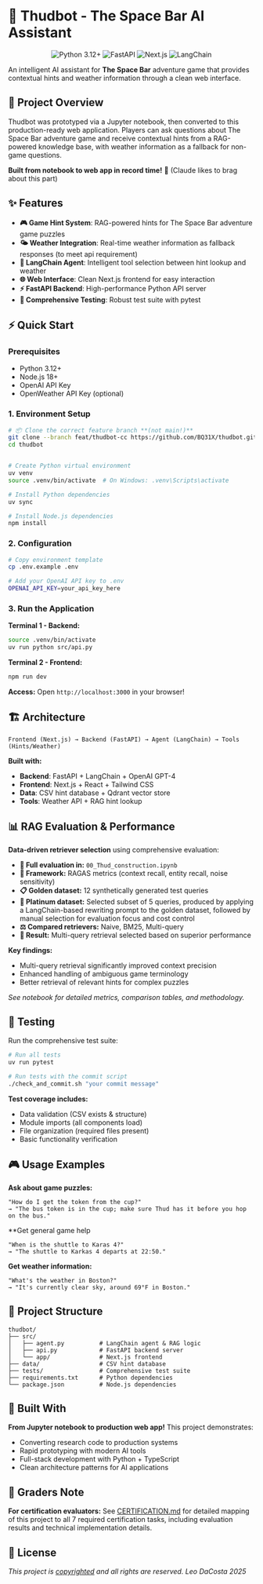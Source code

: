 # 🍺 Thudbot - The Space Bar AI Assistant

<p align="center">
  <img src="https://img.shields.io/badge/Python-3.12+-blue.svg" alt="Python 3.12+"/>
  <img src="https://img.shields.io/badge/FastAPI-0.109.2-green.svg" alt="FastAPI"/>
  <img src="https://img.shields.io/badge/Next.js-14+-black.svg" alt="Next.js"/>
  <img src="https://img.shields.io/badge/LangChain-🦜-yellow.svg" alt="LangChain"/>
</p>

An intelligent AI assistant for **The Space Bar** adventure game that provides contextual hints and weather information through a clean web interface.

## 🚀 Project Overview

Thudbot was prototyped via a Jupyter notebook, then converted to this production-ready web application. Players can ask questions about The Space Bar adventure game and receive contextual hints from a RAG-powered knowledge base, with weather information as a fallback for non-game questions.

**Built from notebook to web app in record time!** 🚀 (Claude likes to brag about this part)

## ✨ Features

- **🎮 Game Hint System**: RAG-powered hints for The Space Bar adventure game puzzles
- **🌤️ Weather Integration**: Real-time weather information as fallback responses  (to meet api requirement)
- **🤖 LangChain Agent**: Intelligent tool selection between hint lookup and weather
- **🌐 Web Interface**: Clean Next.js frontend for easy interaction
- **⚡ FastAPI Backend**: High-performance Python API server
- **🧪 Comprehensive Testing**: Robust test suite with pytest

## ⚡ Quick Start

### Prerequisites

- Python 3.12+
- Node.js 18+
- OpenAI API Key
- OpenWeather API Key (optional)

### 1. Environment Setup

```bash
# 📦 Clone the correct feature branch **(not main!)**
git clone --branch feat/thudbot-cc https://github.com/BQ31X/thudbot.git
cd thudbot


# Create Python virtual environment  
uv venv
source .venv/bin/activate  # On Windows: .venv\Scripts\activate

# Install Python dependencies
uv sync

# Install Node.js dependencies
npm install
```

### 2. Configuration

```bash
# Copy environment template
cp .env.example .env

# Add your OpenAI API key to .env
OPENAI_API_KEY=your_api_key_here
```

### 3. Run the Application

**Terminal 1 - Backend:**
```bash
source .venv/bin/activate
uv run python src/api.py
```

**Terminal 2 - Frontend:**  
```bash
npm run dev
```

**Access:** Open `http://localhost:3000` in your browser!

## 🏗️ Architecture

```
Frontend (Next.js) → Backend (FastAPI) → Agent (LangChain) → Tools (Hints/Weather)
```

**Built with:**
- **Backend**: FastAPI + LangChain + OpenAI GPT-4
- **Frontend**: Next.js + React + Tailwind CSS  
- **Data**: CSV hint database + Qdrant vector store
- **Tools**: Weather API + RAG hint lookup

## 📊 RAG Evaluation & Performance

**Data-driven retriever selection** using comprehensive evaluation:

- **📓 Full evaluation in:** `00_Thud_construction.ipynb`
- **🧪 Framework:** RAGAS metrics (context recall, entity recall, noise sensitivity)
- **📋 Golden dataset:** 12 synthetically generated test queries  
- **🥇 Platinum dataset:**  Selected subset of 5 queries, produced by applying a LangChain-based rewriting prompt to the golden dataset, followed by manual selection for evaluation focus and cost control
- **⚖️ Compared retrievers:** Naive, BM25, Multi-query
- **🎯 Result:** Multi-query retrieval selected based on superior performance

**Key findings:**
- Multi-query retrieval significantly improved context precision
- Enhanced handling of ambiguous game terminology  
- Better retrieval of relevant hints for complex puzzles

*See notebook for detailed metrics, comparison tables, and methodology.*

## 🧪 Testing

Run the comprehensive test suite:

```bash
# Run all tests
uv run pytest

# Run tests with the commit script
./check_and_commit.sh "your commit message"
```

**Test coverage includes:**
- Data validation (CSV exists & structure)
- Module imports (all components load)
- File organization (required files present)
- Basic functionality verification
## 🎮 Usage Examples

**Ask about game puzzles:**
```
"How do I get the token from the cup?"
→ "The bus token is in the cup; make sure Thud has it before you hop on the bus."
```

**Get general game help
```
"When is the shuttle to Karas 4?"
→ "The shuttle to Karkas 4 departs at 22:50."
```

**Get weather information:**
```  
"What's the weather in Boston?"
→ "It's currently clear sky, around 69°F in Boston."
```

## 📖 Project Structure

```
thudbot/
├── src/
│   ├── agent.py          # LangChain agent & RAG logic
│   ├── api.py            # FastAPI backend server
│   └── app/              # Next.js frontend
├── data/                 # CSV hint database
├── tests/                # Comprehensive test suite
├── requirements.txt      # Python dependencies
└── package.json          # Node.js dependencies
```

## 🚀 Built With

**From Jupyter notebook to production web app!** This project demonstrates:
- Converting research code to production systems
- Rapid prototyping with modern AI tools  
- Full-stack development with Python + TypeScript
- Clean architecture patterns for AI applications

## 📝 Graders Note

**For certification evaluators:** See [CERTIFICATION.md](docs/CERTIFICATION.md) for detailed mapping of this project to all 7 required certification tasks, including evaluation results and technical implementation details.

## 📄 License

 _This project is [copyrighted](COPYRIGHT) and all rights are reserved. Leo DaCosta 2025_ 